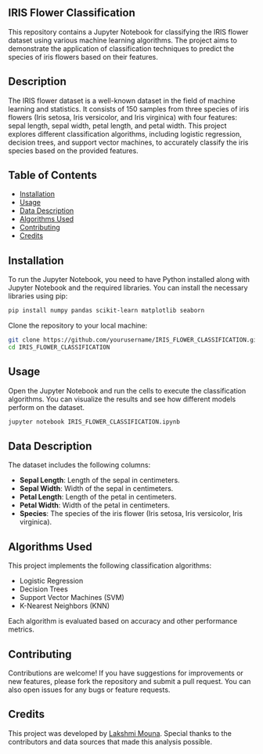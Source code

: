 ## IRIS Flower Classification

This repository contains a Jupyter Notebook for classifying the IRIS flower dataset using various machine learning algorithms. The project aims to demonstrate the application of classification techniques to predict the species of iris flowers based on their features.

## Description

The IRIS flower dataset is a well-known dataset in the field of machine learning and statistics. It consists of 150 samples from three species of iris flowers (Iris setosa, Iris versicolor, and Iris virginica) with four features: sepal length, sepal width, petal length, and petal width. This project explores different classification algorithms, including logistic regression, decision trees, and support vector machines, to accurately classify the iris species based on the provided features.

## Table of Contents

- [Installation](#installation)
- [Usage](#usage)
- [Data Description](#data-description)
- [Algorithms Used](#algorithms-used)
- [Contributing](#contributing)
- [Credits](#credits)

## Installation

To run the Jupyter Notebook, you need to have Python installed along with Jupyter Notebook and the required libraries. You can install the necessary libraries using pip:

```bash
pip install numpy pandas scikit-learn matplotlib seaborn
```

Clone the repository to your local machine:

```bash
git clone https://github.com/yourusername/IRIS_FLOWER_CLASSIFICATION.git
cd IRIS_FLOWER_CLASSIFICATION
```

## Usage

Open the Jupyter Notebook and run the cells to execute the classification algorithms. You can visualize the results and see how different models perform on the dataset.

```bash
jupyter notebook IRIS_FLOWER_CLASSIFICATION.ipynb
```

## Data Description

The dataset includes the following columns:

- **Sepal Length**: Length of the sepal in centimeters.
- **Sepal Width**: Width of the sepal in centimeters.
- **Petal Length**: Length of the petal in centimeters.
- **Petal Width**: Width of the petal in centimeters.
- **Species**: The species of the iris flower (Iris setosa, Iris versicolor, Iris virginica).

## Algorithms Used

This project implements the following classification algorithms:

- Logistic Regression
- Decision Trees
- Support Vector Machines (SVM)
- K-Nearest Neighbors (KNN)

Each algorithm is evaluated based on accuracy and other performance metrics.

## Contributing

Contributions are welcome! If you have suggestions for improvements or new features, please fork the repository and submit a pull request. You can also open issues for any bugs or feature requests.

## Credits

This project was developed by [Lakshmi Mouna](https://github.com/LakshmiMouna). Special thanks to the contributors and data sources that made this analysis possible.
